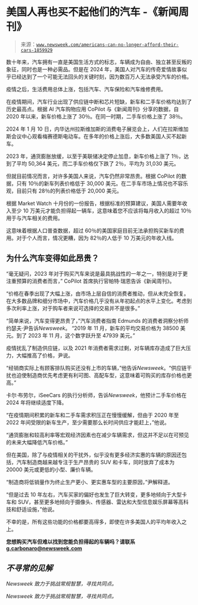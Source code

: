 <!--yml

类别: 未分类

日期: 2024-05-29 13:48:29

-->

# 美国人再也买不起他们的汽车 -《新闻周刊》

> 来源：[`www.newsweek.com/americans-can-no-longer-afford-their-cars-1859929`](https://www.newsweek.com/americans-can-no-longer-afford-their-cars-1859929)

数十年来，汽车拥有一直是美国生活方式的标志，车辆成为自由、独立甚至反叛的象征，同时也是一种必需品。但是在 2024 年，美国人对汽车的传奇爱情故事似乎已经达到了一个可能无法回头的关键时刻，因为数百万人无法承受汽车的价格。

疫情之后，生活费用总体上涨，包括汽车、汽车保险和汽车维修费用。

在疫情期间，汽车行业出现了供应链中断和芯片短缺，新车和二手车价格均达到了历史最高点。根据 AI 汽车购物应用 CoPilot 与《新闻周刊》分享的数据，自 2020 年以来，新车价格上涨了 30％。在同一时期，二手车价格上涨了 38％。

2024 年 1 月 10 日，内华达州拉斯维加斯的消费电子展览会上，人们在拉斯维加斯会议中心观看梅赛德斯电动车。在多年的价格上涨后，大多数美国人买不起新车。

2023 年，通货膨胀放缓，以至于美联储决定停止加息，新车价格上涨了 1％，达到了平均 50,364 美元，而二手车价格仅下跌了 2％，平均为 31,030 美元。

但就目前情况而言，对许多美国人来说，汽车仍然非常昂贵。根据 CoPilot 的数据，只有 10％的新车列表价格低于 30,000 美元。在二手车市场上情况也不容乐观，目前只有 28％的列表价格低于 20,000 美元。

根据 Market Watch 十月份的一份报告，根据标准的预算建议，美国人需要年收入至少 10 万美元才能负担得起一辆车，这意味着您不应该将每月收入的超过 10％用于与汽车相关的费用。

这意味着根据人口普查数据，超过 60％的美国家庭目前无法承担购买新车的费用。对于个人而言，情况更糟，因为 82％的人低于 10 万美元的年收入线。

## 为什么汽车变得如此昂贵？

“毫无疑问，2023 年对于购买汽车来说是最具挑战性的一年之一，特别是对于更注重预算的消费者而言，” CoPilot 首席执行官帕特·瑞恩告诉《新闻周刊》。

“价格在春季出现了大幅上涨，由市场上层自信的消费者推动，但从未完全恢复。在大多数品牌和细分市场中，汽车价格几乎没有从年初起点的水平上变化。考虑到多次利率上涨，对于购车者来说可选择的交易并不是很多。”

“简单来说，汽车变得更昂贵了，”汽车消费者指南 Edmunds 的消费者洞察分析师约瑟夫·尹告诉*Newsweek*。 “2019 年 11 月，新车的平均交易价格为 38500 美元。到了 2023 年 11 月，这个数字跃升至 47939 美元。”

疫情扰乱了制造供应链，以及 2021 年消费者需求过剩，对车辆库存造成了巨大压力，大幅推高了价格，尹说。

“经销商实际上有顾客排队购买还没有上市的车辆，”他告诉*Newsweek*。“供应链干扰也迫使制造商优先考虑更有利可图、高配车型，这意味着可购买的库存价格也更高。”

卡尔·布劳尔，iSeeCars 的执行分析师，告诉*Newsweek*，他预计二手车价格在 2024 年将继续适度下降。

“在疫情期间积累的新车和二手车需求积压正在慢慢缓解，但由于 2020 年至 2022 年间受限的新车生产，至少需要那么长时间供应才能赶上，”他说。

“通货膨胀和较高利率等宏观经济因素也在减少车辆需求，但这并不足以在可预见的未来大幅降低汽车价格。”

但在美国，除了与疫情相关的干扰外，似乎没有更多经济实惠的车辆的原因还包括，汽车制造商越来越专注于生产昂贵的 SUV 和卡车，同时放弃了成本为 20000 美元或更低的小型、廉价车辆。

“制造商将低销量作为终止生产更小、更实惠车型的主要原因，”尹解释道。

“但是过去 10 年左右，汽车买家的偏好也发生了巨大转变，更多地倾向于大型卡车和 SUV，甚至更多地倾向于摄像头、传感器、雷达和大型信息娱乐屏幕等高科技和舒适设施，”他说。

不幸的是，所有这些功能的价格都要高得多，即使在许多美国人的平均年收入之上。

**您想购买汽车但难以找到您能负担得起的车辆吗？请联系 g.carbonaro@newsweek.com**

## *不寻常的见解*

*Newsweek 致力于挑战常规智慧，寻找共同点。*

*Newsweek 致力于挑战常规智慧，寻找共同点。*
